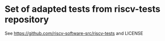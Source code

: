 # Set of adapted tests from riscv-tests repository

See https://github.com/riscv-software-src/riscv-tests and LICENSE
